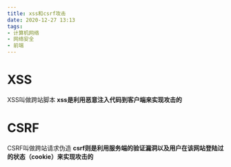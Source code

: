 ```yaml
---
title: xss和csrf攻击
date: 2020-12-27 13:13
tags: 
- 计算机网络
- 网络安全
- 前端
---
```

# XSS
XSS叫做跨站脚本
**xss是利用恶意注入代码到客户端来实现攻击的**

# CSRF
CSRF叫做跨站请求伪造
**csrf则是利用服务端的验证漏洞以及用户在该网站登陆过的状态（cookie）来实现攻击的**